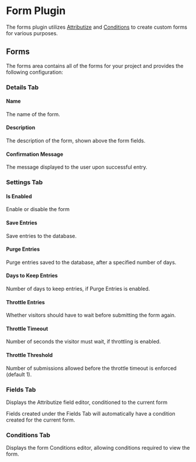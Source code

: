 # Form Plugin

The forms plugin utilizes [Attributize](https://octobercms.com/plugin/sixgweb-attributize) and [Conditions](https://octobercms.com/plugin/sixgweb-conditions) to create custom forms for various purposes.

## Forms
The forms area contains all of the forms for your project and provides the following configuration:

### Details Tab

#### Name
The name of the form.

#### Description
The description of the form, shown above the form fields.

#### Confirmation Message
The message displayed to the user upon successful entry.

### Settings Tab

#### Is Enabled
Enable or disable the form

#### Save Entries
Save entries to the database.

#### Purge Entries
Purge entries saved to the database, after a specified number of days.

#### Days to Keep Entries
Number of days to keep entries, if Purge Entries is enabled.

#### Throttle Entries
Whether visitors should have to wait before submitting the form again.

#### Throttle Timeout
Number of seconds the visitor must wait, if throttling is enabled.

#### Throttle Threshold
Number of submissions allowed before the throttle timeout is enforced (default 1).

### Fields Tab
Displays the Attributize field editor, conditioned to the current form

Fields created under the Fields Tab will automatically have a condition created for the current form.

### Conditions Tab
Displays the form Conditions editor, allowing conditions required to view the form.